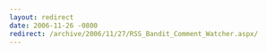 ```yaml
---
layout: redirect
date: 2006-11-26 -0800
redirect: /archive/2006/11/27/RSS_Bandit_Comment_Watcher.aspx/
---
```

